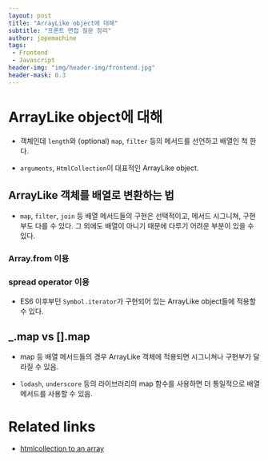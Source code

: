 ```yaml
---
layout: post
title: "ArrayLike object에 대해"
subtitle: "프론트 면접 질문 정리"
author: jopemachine
tags: 
 - Frontend
 - Javascript
header-img: "img/header-img/frontend.jpg"
header-mask: 0.3
---
```


# ArrayLike object에 대해

- 객체인데 `length`와 (optional) `map`, `filter` 등의 메서드를 선언하고 배열인 척 한다.

- `arguments`, `HtmlCollection`이 대표적인 ArrayLike object.

## ArrayLike 객체를 배열로 변환하는 법

- `map`, `filter`, `join` 등 배열 메서드들의 구현은 선택적이고, 메서드 시그니쳐, 구현부도 다를 수 있다. 그 외에도 배열이 아니기 때문에 다루기 어려운 부분이 있을 수 있다.

### Array.from 이용

### spread operator 이용

- ES6 이후부턴 `Symbol.iterator`가 구현되어 있는 ArrayLike object들에 적용할 수 있다.

## _.map vs [].map

- map 등 배열 메서드들의 경우 ArrayLike 객체에 적용되면 시그니쳐나 구현부가 달라질 수 있음.

- `lodash`, `underscore` 등의 라이브러리의 map 함수를 사용하면 더 통일적으로 배열 메서드를 사용할 수 있음.

# Related links

- [htmlcollection to an array](https://stackoverflow.com/questions/222841/most-efficient-way-to-convert-an-htmlcollection-to-an-array)